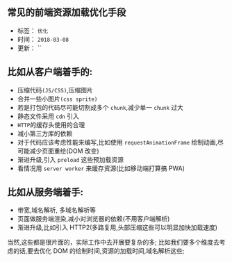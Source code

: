 ## 常见的前端资源加载优化手段

- 标签： `优化`
- 时间： `2018-03-08`
- 更新： ``

## 比如从客户端着手的:
- 压缩代码`(JS/CSS)`,压缩图片
- 合并一些小图片`(css sprite)`
- 若是打包的代码尽可能切割成多个 `chunk`,减少单一 `chunk` 过大
- 静态文件采用 `cdn` 引入
- `HTTP`的缓存头使用的合理
- 减小第三方库的依赖
- 对于代码应该考虑性能来编写,比如使用 `requestAnimationFrame` 绘制动画,尽可能减少页面重绘(DOM 改变)
- 渐进升级,引入 `preload` 这些预加载资源
- 看情况用 `server worker` 来缓存资源(比如移动端打算搞 PWA)

## 比如从服务端着手:
- 带宽,域名解析, 多域名解析等
- 页面做服务端渲染,减小对浏览器的依赖(不用客户端解析)
- 渐进升级,比如引入 HTTP2(多路复用,头部压缩这些可以明显加快加载速度)

当然,这些都是很片面的，实际工作中去开展要复杂的多;
比如我们要多个维度去考虑的话,要去优化 DOM 的绘制时间,资源的加载时间,域名解析这些;
